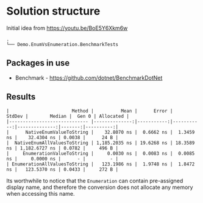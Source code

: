 # Solution structure

Initial idea from https://youtu.be/BoE5Y6Xkm6w
```
.
└── Demo.EnumVsEnumeration.BenchmarkTests
```

## Packages in use

- Benchmark - <https://github.com/dotnet/BenchmarkDotNet>


## Results

```
|                       Method |          Mean |      Error |     StdDev |        Median |  Gen 0 | Allocated |
|----------------------------- |--------------:|-----------:|-----------:|--------------:|-------:|----------:|
|      NativeEnumValueToString |    32.8070 ns |  0.6662 ns |  1.3459 ns |    32.4304 ns | 0.0038 |      24 B |
|  NativeEnumAllValuesToString | 1,185.2035 ns | 19.6268 ns | 18.3589 ns | 1,182.6727 ns | 0.0782 |     496 B |
|     EnumerationValueToString |     0.0030 ns |  0.0083 ns |  0.0085 ns |     0.0000 ns |      - |         - |
| EnumerationAllValuesToString |   123.1986 ns |  1.9748 ns |  1.8472 ns |   123.5370 ns | 0.0433 |     272 B |
```

Its worthwhile to notice that the `Enumeration` can contain pre-assigned display name, and therefore the conversion does  not allocate any memory when accessing this name.
